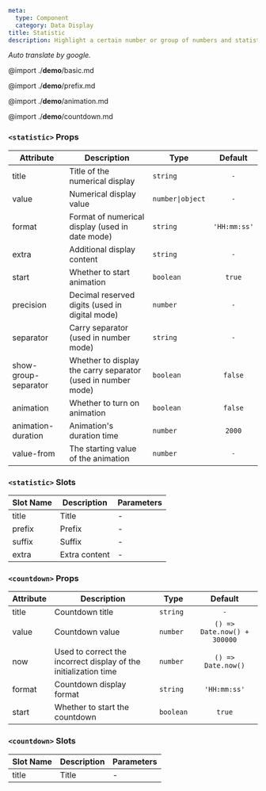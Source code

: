 ```yaml
meta:
  type: Component
  category: Data Display
title: Statistic
description: Highlight a certain number or group of numbers and statistical data with descriptions.
```

*Auto translate by google.*

@import ./__demo__/basic.md

@import ./__demo__/prefix.md

@import ./__demo__/animation.md

@import ./__demo__/countdown.md


### `<statistic>` Props

|Attribute|Description|Type|Default|
|---|---|---|:---:|
|title|Title of the numerical display|`string`|`-`|
|value|Numerical display value|`number\|object`|`-`|
|format|Format of numerical display (used in date mode)|`string`|`'HH:mm:ss'`|
|extra|Additional display content|`string`|`-`|
|start|Whether to start animation|`boolean`|`true`|
|precision|Decimal reserved digits (used in digital mode)|`number`|`-`|
|separator|Carry separator (used in number mode)|`string`|`-`|
|show-group-separator|Whether to display the carry separator (used in number mode)|`boolean`|`false`|
|animation|Whether to turn on animation|`boolean`|`false`|
|animation-duration|Animation's duration time|`number`|`2000`|
|value-from|The starting value of the animation|`number`|`-`|
### `<statistic>` Slots

|Slot Name|Description|Parameters|
|---|---|---|
|title|Title|-|
|prefix|Prefix|-|
|suffix|Suffix|-|
|extra|Extra content|-|




### `<countdown>` Props

|Attribute|Description|Type|Default|
|---|---|---|:---:|
|title|Countdown title|`string`|`-`|
|value|Countdown value|`number`|`() => Date.now() + 300000`|
|now|Used to correct the incorrect display of the initialization time|`number`|`() => Date.now()`|
|format|Countdown display format|`string`|`'HH:mm:ss'`|
|start|Whether to start the countdown|`boolean`|`true`|
### `<countdown>` Slots

|Slot Name|Description|Parameters|
|---|---|---|
|title|Title|-|


